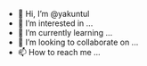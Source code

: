 - 👋 Hi, I’m @yakuntul
- 👀 I’m interested in ...
- 🌱 I’m currently learning ...
- 💞️ I’m looking to collaborate on ...
- 📫 How to reach me ...

<!---
yakuntul/yakuntul is a ✨ special ✨ repository because its `README.md` (this file) appears on your GitHub profile.
You can click the Preview link to take a look at your changes.
--->

